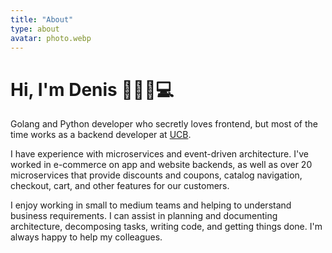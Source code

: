 ```yaml
---
title: "About"
type: about
avatar: photo.webp
---
```

# Hi, I'm Denis 💁🏻‍♂️💻

Golang and Python developer who secretly loves frontend, but most of the time works as a backend developer at [UCB](https://bki-okb.ru/).

I have experience with microservices and event-driven architecture. I've worked in e-commerce on app and website backends, as well as over 20 microservices that provide discounts and coupons, catalog navigation, checkout, cart, and other features for our customers.

I enjoy working in small to medium teams and helping to understand business requirements. I can assist in planning and documenting architecture, decomposing tasks, writing code, and getting things done. I'm always happy to help my colleagues.
